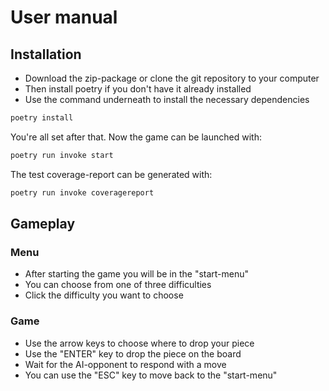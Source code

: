 # User manual

## Installation

- Download the zip-package or clone the git repository to your computer
- Then install poetry if you don't have it already installed
- Use the command underneath to install the necessary dependencies

```bash
poetry install
```

You're all set after that.
Now the game can be launched with:

```bash
poetry run invoke start
```

The test coverage-report can be generated with:

```bash
poetry run invoke coveragereport
```

## Gameplay

### Menu
- After starting the game you will be in the "start-menu"
- You can choose from one of three difficulties
- Click the difficulty you want to choose

### Game
- Use the arrow keys to choose where to drop your piece
- Use the "ENTER" key to drop the piece on the board
- Wait for the AI-opponent to respond with a move
- You can use the "ESC" key to move back to the "start-menu"
